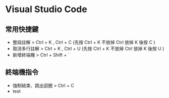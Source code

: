 # Visual Studio Code

## 常用快捷鍵
* 整段註解 > Ctrl + K , Ctrl + C (先按 Ctrl + K 不放掉 Ctrl 放掉 K 後按 C )
* 取消多行註解 > Ctrl + K , Ctrl + U (先按 Ctrl + K 不放掉 Ctrl 放掉 K 後按 U )
* 新增終端機 > Ctrl + Shift + `

## 終端機指令
* 強制結束、跳出迴圈 > Ctrl + C
* test